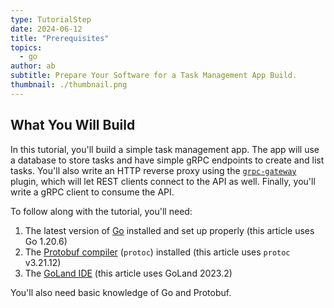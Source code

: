 ```yaml
---
type: TutorialStep
date: 2024-06-12
title: "Prerequisites"
topics:
  - go
author: ab
subtitle: Prepare Your Software for a Task Management App Build.
thumbnail: ./thumbnail.png
---
```


## What You Will Build

In this tutorial, you'll build a simple task management app. The app will use a database to store tasks and have simple gRPC endpoints to create and list tasks. You'll also write an HTTP reverse proxy using the [`grpc-gateway`](https://github.com/grpc-ecosystem/grpc-gateway) plugin, which will let REST clients connect to the API as well. Finally, you'll write a gRPC client to consume the API.

To follow along with the tutorial, you'll need:

1. The latest version of [Go](https://go.dev/) installed and set up properly (this article uses Go 1.20.6)
2. The [Protobuf compiler](https://github.com/protocolbuffers/protobuf#protobuf-compiler-installation) (`protoc`) installed (this article uses `protoc` v3.21.12)
3. The [GoLand IDE](https://www.jetbrains.com/go/) (this article uses GoLand 2023.2)

You'll also need basic knowledge of Go and Protobuf.
